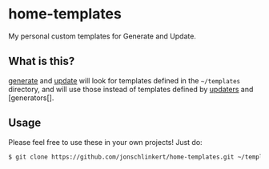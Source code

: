 # home-templates

My personal custom templates for Generate and Update. 

## What is this?

[generate][] and [update][] will look for templates defined in the  `~/templates` directory, and will use those instead of templates defined by [updaters][] and [generators[].

[generate]: https://github.com/generate/generate
[generators]: https://github.com/generate/generate/blob/master/docs/generators.md
[update]: https://github.com/update/update
[updaters]: https://github.com/update/update/blob/master/docs/updaters.md

## Usage

Please feel free to use these in your own projects! Just do:

```sh
$ git clone https://github.com/jonschlinkert/home-templates.git ~/templates
```


